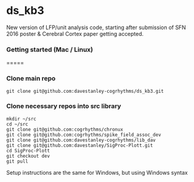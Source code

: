 ds_kb3
=====

New version of LFP/unit analysis code, starting after submission of SFN 2016 poster & Cerebral Cortex paper getting accepted.

### Getting started (Mac / Linux)
=====

### Clone main repo
  
    git clone git@github.com:davestanley-cogrhythms/ds_kb3.git
  
### Clone necessary repos into src library
  
    mkdir ~/src
    cd ~/src
    git clone git@github.com:cogrhythms/chronux
    git clone git@github.com:cogrhythms/spike_field_assoc_dev
    git clone git@github.com:davestanley-cogrhythms/lib_dav
    git clone git@github.com:davestanley/SigProc-Plott.git
    cd SigProc-Plott
    git checkout dev
    git pull
  
Setup instructions are the same for Windows, but using Windows syntax
